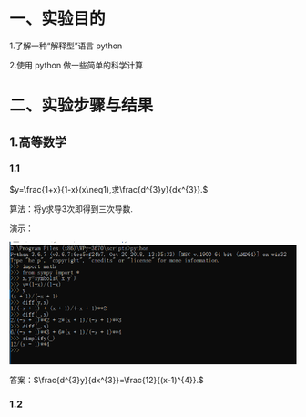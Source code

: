 # 一、实验目的
1.了解一种“解释型”语言 python

2.使用 python 做一些简单的科学计算
# 二、实验步骤与结果
## 1.高等数学
### 1.1
$y=\frac{1+x}{1-x}(x\neq1),求\frac{d^{3}y}{dx^{3}}.$

算法：将y求导3次即得到三次导数.

演示：

![](images/python1.PNG)

答案：$\frac{d^{3}y}{dx^{3}}=\frac{12}{(x-1)^{4}}.$
### 1.2
